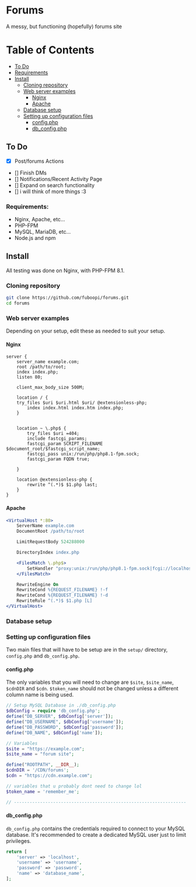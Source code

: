 
# Forums
A messy, but functioning (hopefully) forums site

# Table of Contents
- [To Do](#to-do)
- [Requirements](#requirements)
- [Install](#install)
    - [Cloning repository](#cloning-repository)
    - [Web server examples](#web-server-examples)
        - [Nginx](#nginx)
        - [Apache](#apache)
    - [Database setup](#database-setup)
    - [Setting up configuration files](#setting-up-configuration-files)
        - [config.php](#configphp)
        - [db_config.php](#db_configphp)


## To Do
- [x] Post/forums Actions
- [] Finish DMs
- [] Notifications/Recent Activity Page
- [] Expand on search functionality
- [] i will think of more things :3

### Requirements:
- Nginx, Apache, etc...
- PHP-FPM
- MySQL, MariaDB, etc...
- Node.js and npm

## Install

All testing was done on Nginx, with PHP-FPM 8.1.

### Cloning repository
```bash
git clone https://github.com/fuboopi/forums.git
cd forums
```

### Web server examples
Depending on your setup, edit these as needed to suit your setup.
#### Nginx
```nginx
server {
	server_name example.com;
	root /path/to/root;
	index index.php;
	listen 80;

	client_max_body_size 500M;

	location / {
    try_files $uri $uri.html $uri/ @extensionless-php;
	    index index.html index.htm index.php;
	}


	location ~ \.php$ {
		try_files $uri =404;
		include fastcgi_params;
		fastcgi_param SCRIPT_FILENAME $document_root/$fastcgi_script_name;
		fastcgi_pass unix:/run/php/php8.1-fpm.sock;
		fastcgi_param FQDN true;

	}

	location @extensionless-php {
    	rewrite ^(.*)$ $1.php last;
	}
}
```

#### Apache
```apache
<VirtualHost *:80>
    ServerName example.com
    DocumentRoot /path/to/root

    LimitRequestBody 524288000

    DirectoryIndex index.php

    <FilesMatch \.php$>
        SetHandler "proxy:unix:/run/php/php8.1-fpm.sock|fcgi://localhost"
    </FilesMatch>

    RewriteEngine On
    RewriteCond %{REQUEST_FILENAME} !-f
    RewriteCond %{REQUEST_FILENAME} !-d
    RewriteRule ^(.*)$ $1.php [L]
</VirtualHost>
```

### Database setup

### Setting up configuration files
Two main files that will have to be setup are in the `setup/` directory, `config.php` and `db_config.php`.

#### config.php
The only variables that you will need to change are `$site`, `$site_name`, `$cdnDIR` and `$cdn`. `$token_name` should not be changed unless a different column name is being used.
```php
// Setup MySQL Database in ./db_config.php
$dbConfig = require 'db_config.php';
define("DB_SERVER", $dbConfig['server']);
define("DB_USERNAME", $dbConfig['username']);
define("DB_PASSWORD", $dbConfig['password']);
define("DB_NAME", $dbConfig['name']);

// Variables
$site = "https://example.com";
$site_name = "forum site";

define("ROOTPATH", __DIR__);
$cdnDIR = '/CDN/forums';
$cdn = "https://cdn.example.com";

// variables that u probably dont need to change lol
$token_name = 'remember_me';

// ------------------------------------------------------------------
```


#### db_config.php
`db_config.php` contains the credentials required to connect to your MySQL database. It's recommended to create a dedicated MySQL user just to limit privileges.
```php
return [
    'server' => 'localhost',
    'username' => 'username',
    'password' => 'password',
    'name' => 'database_name',
];
```